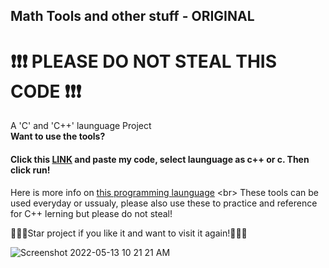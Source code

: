 ## Math Tools and other stuff - ORIGINAL
# ❗❗❗ PLEASE DO NOT STEAL THIS CODE ❗❗❗
A 'C' and 'C++' launguage Project <br>
__Want to use the tools?__ <br>
#### Click this <a href="https://www.onlinegdb.com/online_c_compiler" target="_blank">LINK</a> and paste my code, select launguage as c++ or c. Then click run! <br>
Here is more info on [this programming launguage](https://en.wikipedia.org/wiki/C_(programming_language)) <br>
These tools can be used everyday or ussualy, please also use these to practice and reference for C++ lerning but please do not steal!


🌟🌟🌟Star project if you like it and want to visit it again!🌟🌟🌟


![Screenshot 2022-05-13 10 21 21 AM](https://user-images.githubusercontent.com/103195306/168304127-b325f95d-55cc-413e-ae6f-338181e5054d.png)<br>

